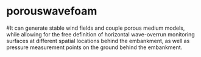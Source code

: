 # porouswavefoam
#It can generate stable wind fields and couple porous medium models, while allowing for the free definition of horizontal wave-overrun monitoring surfaces at different spatial locations behind the embankment, as well as pressure measurement points on the ground behind the embankment.
